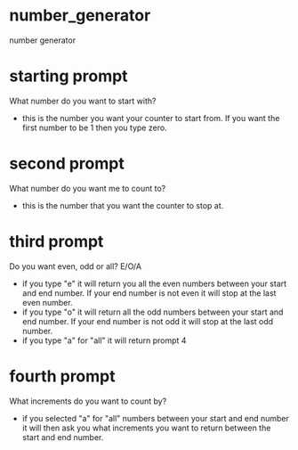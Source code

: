 # number_generator
number generator

# starting prompt
What number do you want to start with?
- this is the number you want your counter to start from. If you want the first number to be 1 then you type zero.

# second prompt
What number do you want me to count to?
- this is the number that you want the counter to stop at.

# third prompt
Do you want even, odd or all? E/O/A
- if you type "e" it will return you all the even numbers between your start and end number. If your end number is not even it will stop at the last even number. 
- if you type "o" it will return all the odd numbers between your start and end number. If your end number is not odd it will stop at the last odd number.
- if you type "a" for "all" it will return prompt 4

# fourth prompt
What increments do you want to count by?
- if you selected "a" for "all" numbers between your start and end number it will then ask you what increments you want to return between the start and end number. 

